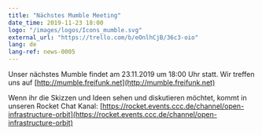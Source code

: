 ```yaml
---
title: "Nächstes Mumble Meeting"
date_time: 2019-11-23 18:00
logo: "/images/logos/Icons_mumble.svg"
external_url: "https://trello.com/b/eOnlhCjB/36c3-oio"
lang: de
lang-ref: news-0005
---
```


Unser nächstes Mumble findet am 23.11.2019 um 18:00 Uhr statt.
Wir treffen uns auf [http://mumble.freifunk.net](http://mumble.freifunk.net)

Wenn ihr die Skizzen und Ideen sehen und diskutieren möchtet, kommt in unseren Rocket Chat Kanal: [https://rocket.events.ccc.de/channel/open-infrastructure-orbit](https://rocket.events.ccc.de/channel/open-infrastructure-orbit)
